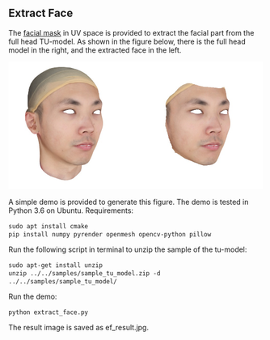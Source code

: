 ## Extract Face


The [facial mask](/tools/extract_face/face_seg/png) in UV space is provided to extract the facial part from the full head TU-model. As shown in the figure below, there is the full head model in the right, and the extracted face in the left. 

<img src="/tools/extract_face/ef_result.jpg" width="600"> 

A simple demo is provided to generate this figure.  The demo is tested in Python 3.6 on Ubuntu.  Requirements:
```
sudo apt install cmake
pip install numpy pyrender openmesh opencv-python pillow
```
Run the following script in terminal to unzip the sample of the tu-model:
```
sudo apt-get install unzip
unzip ../../samples/sample_tu_model.zip -d ../../samples/sample_tu_model/
```
Run the demo:
```
python extract_face.py
```
The result image is saved as ef_result.jpg.



